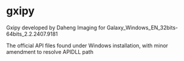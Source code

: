 # gxipy

Gxipy developed by Daheng Imaging for Galaxy_Windows_EN_32bits-64bits_2.2.2407.9181

The official API files found under Windows installation, with minor amendment to resolve APIDLL path
